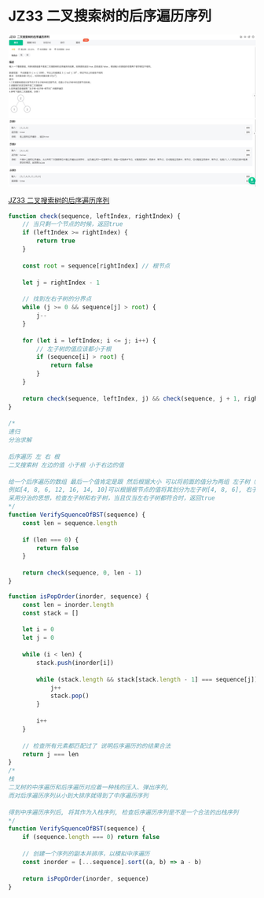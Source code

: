 # JZ33 二叉搜索树的后序遍历序列

![1](./img/JZ33%20二叉搜索树的后序遍历序列%201.jpg)
![2](./img/JZ33%20二叉搜索树的后序遍历序列%202.jpg)

[JZ33 二叉搜索树的后序遍历序列](https://www.nowcoder.com/practice/a861533d45854474ac791d90e447bafd?tpId=13&tqId=23289&ru=/exam/oj/ta&qru=/ta/coding-interviews/question-ranking&sourceUrl=%2Fexam%2Foj%2Fta%3FtpId%3D13)

```js
function check(sequence, leftIndex, rightIndex) {
	// 当只剩一个节点的时候，返回true
	if (leftIndex >= rightIndex) {
		return true
	}

	const root = sequence[rightIndex] // 根节点

	let j = rightIndex - 1

	// 找到左右子树的分界点
	while (j >= 0 && sequence[j] > root) {
		j--
	}

	for (let i = leftIndex; i <= j; i++) {
		// 左子树的值应该都小于根
		if (sequence[i] > root) {
			return false
		}
	}

	return check(sequence, leftIndex, j) && check(sequence, j + 1, rightIndex - 1)
}

/* 
递归
分治求解

后序遍历 左 右 根
二叉搜索树 左边的值 小于根 小于右边的值

给一个后序遍历的数组 最后一个值肯定是跟 然后根据大小 可以将前面的值分为两组 左子树（比根小） 和 右子树（比根大）
例如[4, 8, 6, 12, 16, 14, 10]可以根据根节点的值将其划分为左子树[4, 8, 6], 右子树[12, 16, 14], 根[10], 
采用分治的思想，检查左子树和右子树，当且仅当左右子树都符合时，返回true
*/
function VerifySquenceOfBST(sequence) {
	const len = sequence.length

	if (len === 0) {
		return false
	}

	return check(sequence, 0, len - 1)
}
```



```js
function isPopOrder(inorder, sequence) {
	const len = inorder.length
	const stack = []

	let i = 0
	let j = 0

	while (i < len) {
		stack.push(inorder[i])

		while (stack.length && stack[stack.length - 1] === sequence[j]) {
			j++
			stack.pop()
		}

		i++
	}

	// 检查所有元素都匹配过了 说明后序遍历的的结果合法
	return j === len
}
/* 
栈
二叉树的中序遍历和后序遍历对应着一种栈的压入、弹出序列, 
而对后序遍历序列从小到大排序就得到了中序遍历序列

得到中序遍历序列后, 将其作为入栈序列, 检查后序遍历序列是不是一个合法的出栈序列
*/
function VerifySquenceOfBST(sequence) {
	if (sequence.length === 0) return false

	// 创建一个序列的副本并排序，以模拟中序遍历
	const inorder = [...sequence].sort((a, b) => a - b)

	return isPopOrder(inorder, sequence)
}
```
